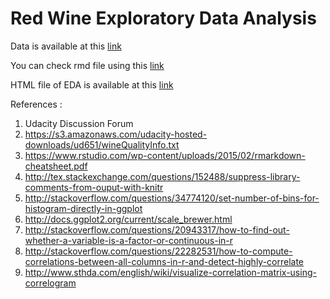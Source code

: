# Red Wine Exploratory Data Analysis

Data is available at this [link](https://s3.amazonaws.com/udacity-hosted-downloads/ud651/wineQualityReds.csv)

You can check rmd file using this [link](https://github.com/rpalsaxena/RedWine-EDA/blob/master/Red_wine_Analysis_Rahul_Saxena.Rmd)

HTML file of EDA is available at this [link](https://github.com/rpalsaxena/RedWine-EDA/blob/master/Red_wine_Analysis_Rahul_Saxena.html)

References : 

1. Udacity Discussion Forum
2. https://s3.amazonaws.com/udacity-hosted-downloads/ud651/wineQualityInfo.txt
3. https://www.rstudio.com/wp-content/uploads/2015/02/rmarkdown-cheatsheet.pdf
4. http://tex.stackexchange.com/questions/152488/suppress-library-comments-from-ouput-with-knitr
5. http://stackoverflow.com/questions/34774120/set-number-of-bins-for-histogram-directly-in-ggplot
6. http://docs.ggplot2.org/current/scale_brewer.html
7. http://stackoverflow.com/questions/20943317/how-to-find-out-whether-a-variable-is-a-factor-or-continuous-in-r
8. http://stackoverflow.com/questions/22282531/how-to-compute-correlations-between-all-columns-in-r-and-detect-highly-correlate
9. http://www.sthda.com/english/wiki/visualize-correlation-matrix-using-correlogram

